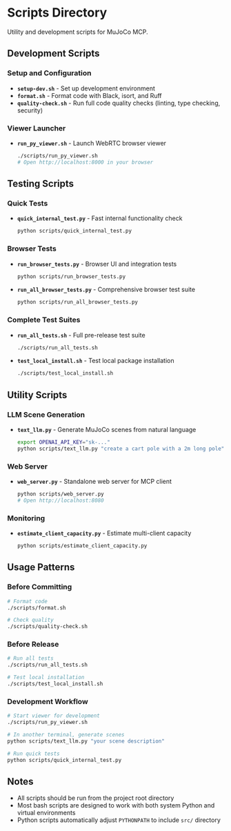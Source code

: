 # Scripts Directory

Utility and development scripts for MuJoCo MCP.

## Development Scripts

### Setup and Configuration
- **`setup-dev.sh`** - Set up development environment
- **`format.sh`** - Format code with Black, isort, and Ruff
- **`quality-check.sh`** - Run full code quality checks (linting, type checking, security)

### Viewer Launcher
- **`run_py_viewer.sh`** - Launch WebRTC browser viewer
  ```bash
  ./scripts/run_py_viewer.sh
  # Open http://localhost:8000 in your browser
  ```

## Testing Scripts

### Quick Tests
- **`quick_internal_test.py`** - Fast internal functionality check
  ```bash
  python scripts/quick_internal_test.py
  ```

### Browser Tests
- **`run_browser_tests.py`** - Browser UI and integration tests
  ```bash
  python scripts/run_browser_tests.py
  ```

- **`run_all_browser_tests.py`** - Comprehensive browser test suite
  ```bash
  python scripts/run_all_browser_tests.py
  ```

### Complete Test Suites
- **`run_all_tests.sh`** - Full pre-release test suite
  ```bash
  ./scripts/run_all_tests.sh
  ```

- **`test_local_install.sh`** - Test local package installation
  ```bash
  ./scripts/test_local_install.sh
  ```

## Utility Scripts

### LLM Scene Generation
- **`text_llm.py`** - Generate MuJoCo scenes from natural language
  ```bash
  export OPENAI_API_KEY="sk-..."
  python scripts/text_llm.py "create a cart pole with a 2m long pole"
  ```

### Web Server
- **`web_server.py`** - Standalone web server for MCP client
  ```bash
  python scripts/web_server.py
  # Open http://localhost:8080
  ```

### Monitoring
- **`estimate_client_capacity.py`** - Estimate multi-client capacity
  ```bash
  python scripts/estimate_client_capacity.py
  ```

## Usage Patterns

### Before Committing
```bash
# Format code
./scripts/format.sh

# Check quality
./scripts/quality-check.sh
```

### Before Release
```bash
# Run all tests
./scripts/run_all_tests.sh

# Test local installation
./scripts/test_local_install.sh
```

### Development Workflow
```bash
# Start viewer for development
./scripts/run_py_viewer.sh

# In another terminal, generate scenes
python scripts/text_llm.py "your scene description"

# Run quick tests
python scripts/quick_internal_test.py
```

## Notes

- All scripts should be run from the project root directory
- Most bash scripts are designed to work with both system Python and virtual environments
- Python scripts automatically adjust `PYTHONPATH` to include `src/` directory
